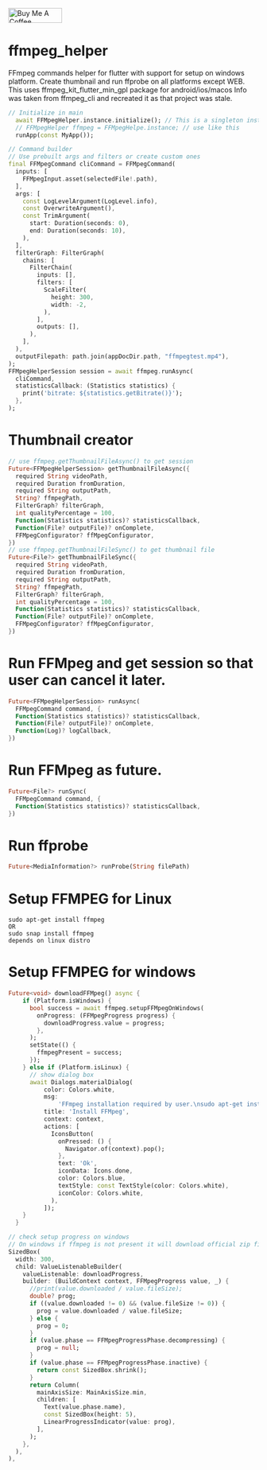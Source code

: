 <p >
<a href="https://www.buymeacoffee.com/abhayrawat" target="_blank"><img align="center" src="https://cdn.buymeacoffee.com/buttons/v2/default-yellow.png" alt="Buy Me A Coffee" height="30px" width= "108px"></a>
</p> 

# ffmpeg_helper
FFmpeg commands helper for flutter with support for setup on windows platform.
Create thumbnail and run ffprobe on all platforms except WEB.
This uses ffmpeg_kit_flutter_min_gpl package for android/ios/macos
Info was taken from ffmpeg_cli and recreated it as that project was stale.
```dart
// Initialize in main
  await FFMpegHelper.instance.initialize(); // This is a singleton instance
  // FFMpegHelper ffmpeg = FFMpegHelpe.instance; // use like this
  runApp(const MyApp());
```
```dart
// Command builder
// Use prebuilt args and filters or create custom ones
final FFMpegCommand cliCommand = FFMpegCommand(
  inputs: [
    FFMpegInput.asset(selectedFile!.path),
  ],
  args: [
    const LogLevelArgument(LogLevel.info),
    const OverwriteArgument(),
    const TrimArgument(
      start: Duration(seconds: 0),
      end: Duration(seconds: 10),
    ),
  ],
  filterGraph: FilterGraph(
    chains: [
      FilterChain(
        inputs: [],
        filters: [
          ScaleFilter(
            height: 300,
            width: -2,
          ),
        ],
        outputs: [],
      ),
    ],
  ),
  outputFilepath: path.join(appDocDir.path, "ffmpegtest.mp4"),
);
FFMpegHelperSession session = await ffmpeg.runAsync(
  cliCommand,
  statisticsCallback: (Statistics statistics) {
    print('bitrate: ${statistics.getBitrate()}');
  },
);
```

# Thumbnail creator
```dart
// use ffmpeg.getThumbnailFileAsync() to get session
Future<FFMpegHelperSession> getThumbnailFileAsync({
  required String videoPath,
  required Duration fromDuration,
  required String outputPath,
  String? ffmpegPath,
  FilterGraph? filterGraph,
  int qualityPercentage = 100,
  Function(Statistics statistics)? statisticsCallback,
  Function(File? outputFile)? onComplete,
  FFMpegConfigurator? ffMpegConfigurator,
})
// use ffmpeg.getThumbnailFileSync() to get thumbnail file
Future<File?> getThumbnailFileSync({
  required String videoPath,
  required Duration fromDuration,
  required String outputPath,
  String? ffmpegPath,
  FilterGraph? filterGraph,
  int qualityPercentage = 100,
  Function(Statistics statistics)? statisticsCallback,
  Function(File? outputFile)? onComplete,
  FFMpegConfigurator? ffMpegConfigurator,
})
```
# Run FFMpeg and get session so that user can cancel it later.
```dart
Future<FFMpegHelperSession> runAsync(
  FFMpegCommand command, {
  Function(Statistics statistics)? statisticsCallback,
  Function(File? outputFile)? onComplete,
  Function(Log)? logCallback,
})
```
# Run FFMpeg as future.
```dart
Future<File?> runSync(
  FFMpegCommand command, {
  Function(Statistics statistics)? statisticsCallback,
})
```
# Run ffprobe
```dart
Future<MediaInformation?> runProbe(String filePath)
```
# Setup FFMPEG for Linux
```
sudo apt-get install ffmpeg
OR
sudo snap install ffmpeg
depends on linux distro
```
# Setup FFMPEG for windows
```dart
Future<void> downloadFFMpeg() async {
    if (Platform.isWindows) {
      bool success = await ffmpeg.setupFFMpegOnWindows(
        onProgress: (FFMpegProgress progress) {
          downloadProgress.value = progress;
        },
      );
      setState(() {
        ffmpegPresent = success;
      });
    } else if (Platform.isLinux) {
      // show dialog box
      await Dialogs.materialDialog(
          color: Colors.white,
          msg:
              'FFmpeg installation required by user.\nsudo apt-get install ffmpeg\nsudo snap install ffmpeg',
          title: 'Install FFMpeg',
          context: context,
          actions: [
            IconsButton(
              onPressed: () {
                Navigator.of(context).pop();
              },
              text: 'Ok',
              iconData: Icons.done,
              color: Colors.blue,
              textStyle: const TextStyle(color: Colors.white),
              iconColor: Colors.white,
            ),
          ]);
    }
  }
```
```dart
// check setup progress on windows
// On windows if ffmpeg is not present it will download official zip file and extract on doc directory of app.
SizedBox(
  width: 300,
  child: ValueListenableBuilder(
    valueListenable: downloadProgress,
    builder: (BuildContext context, FFMpegProgress value, _) {
      //print(value.downloaded / value.fileSize);
      double? prog;
      if ((value.downloaded != 0) && (value.fileSize != 0)) {
        prog = value.downloaded / value.fileSize;
      } else {
        prog = 0;
      }
      if (value.phase == FFMpegProgressPhase.decompressing) {
        prog = null;
      }
      if (value.phase == FFMpegProgressPhase.inactive) {
        return const SizedBox.shrink();
      }
      return Column(
        mainAxisSize: MainAxisSize.min,
        children: [
          Text(value.phase.name),
          const SizedBox(height: 5),
          LinearProgressIndicator(value: prog),
        ],
      );
    },
  ),
),
```